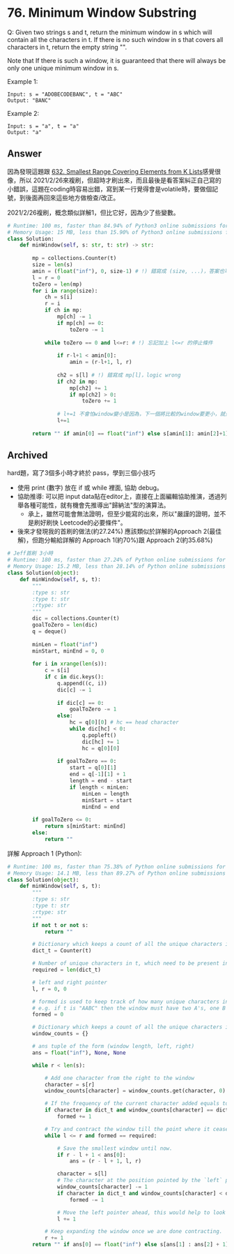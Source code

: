 # 76. Minimum Window Substring
Q: Given two strings s and t, return the minimum window in s which will contain all the characters in t. If there is no such window in s that covers all characters in t, return the empty string "".

Note that If there is such a window, it is guaranteed that there will always be only one unique minimum window in s.

Example 1:
```
Input: s = "ADOBECODEBANC", t = "ABC"
Output: "BANC"
```
Example 2:
```
Input: s = "a", t = "a"
Output: "a"
```

## Answer
因為發現這題跟 [632. Smallest Range Covering Elements from K Lists](https://leetcode.com/problems/smallest-range-covering-elements-from-k-lists/)感覺很像，所以 2021/2/26來複刷，但超時才刷出來，而且最後是看答案糾正自己寫的小錯誤，這題在coding時容易出錯，寫到某一行覺得會是volatile時，要做個記號，到後面再回來這些地方做檢查/改正。

2021/2/26複刷，概念類似詳解1，但比它好，因為少了些變數。
```python
# Runtime: 100 ms, faster than 84.94% of Python3 online submissions for Minimum Window Substring.
# Memory Usage: 15 MB, less than 15.90% of Python3 online submissions for Minimum Window Substring.
class Solution:
    def minWindow(self, s: str, t: str) -> str:
        
        mp = collections.Counter(t)
        size = len(s)
        amin = (float("inf"), 0, size-1) # !) 錯寫成 (size, ...)，答案也可能為空阿！
        l = r = 0
        toZero = len(mp)
        for i in range(size):
            ch = s[i]
            r = i
            if ch in mp:
                mp[ch] -= 1
                if mp[ch] == 0:
                    toZero -= 1
                    
            while toZero == 0 and l<=r: # !) 忘記加上 l<=r 的停止條件 
                
                if r-l+1 < amin[0]:
                    amin = (r-l+1, l, r)
                    
                ch2 = s[l] # !) 錯寫成 mp[l]，logic wrong
                if ch2 in mp:
                    mp[ch2] += 1
                    if mp[ch2] > 0:
                        toZero += 1
                
                # l+=1 不會怕window變小是因為，下一個將比較的window要更小，就只能讓l往右邊移才有可能
                l+=1
                
        return "" if amin[0] == float("inf") else s[amin[1]: amin[2]+1] # !) slicing錯寫成用逗號分隔
```                    

## Archived 

hard題，寫了3個多小時才終於 pass，學到三個小技巧
* 使用 print (數字) 放在 if 或 while 裡面, 協助 debug。
* 協助推導: 可以把 input data貼在editor上，直接在上面編輯協助推演，透過列舉各種可能性，就有機會先推導出"歸納法"型的演算法。
    * 承上，雖然可能會無法證明，但至少能寫的出來，所以"嚴謹的證明，並不是刷好刷快 Leetcode的必要條件"。
* 後來才發現我的首刷的做法(約27.24%) 應該類似於詳解的Approach 2(最佳解)，但跑分輸給詳解的 Approach 1(約70%)跟 Approach 2(約35.68%)
```python
# Jeff首刷 3小時
# Runtime: 180 ms, faster than 27.24% of Python online submissions for Minimum Window Substring.
# Memory Usage: 15.2 MB, less than 28.14% of Python online submissions for Minimum Window Substring.
class Solution(object):
    def minWindow(self, s, t):
        """
        :type s: str
        :type t: str
        :rtype: str
        """
        dic = collections.Counter(t)
        goalToZero = len(dic)
        q = deque()
        
        minLen = float("inf")
        minStart, minEnd = 0, 0
        
        for i in xrange(len(s)):
            c = s[i]
            if c in dic.keys():
                q.append((c, i))
                dic[c] -= 1
                
                if dic[c] == 0:
                    goalToZero -= 1
                else:
                    hc = q[0][0] # hc == head character
                    while dic[hc] < 0:
                        q.popleft()
                        dic[hc] += 1                       
                        hc = q[0][0]
                
                if goalToZero == 0:
                    start = q[0][1]
                    end = q[-1][1] + 1
                    length = end - start
                    if length < minLen:
                        minLen = length
                        minStart = start
                        minEnd = end
                        
        if goalToZero <= 0:
            return s[minStart: minEnd]
        else:
            return ""
```

詳解 Approach 1 (Python):
```python
# Runtime: 100 ms, faster than 75.38% of Python online submissions for Minimum Window Substring.
# Memory Usage: 14.1 MB, less than 89.27% of Python online submissions for Minimum Window Substring.
class Solution(object):
    def minWindow(self, s, t):
        """
        :type s: str
        :type t: str
        :rtype: str
        """
        if not t or not s:
            return ""

        # Dictionary which keeps a count of all the unique characters in t.
        dict_t = Counter(t)

        # Number of unique characters in t, which need to be present in the desired window.
        required = len(dict_t)

        # left and right pointer
        l, r = 0, 0

        # formed is used to keep track of how many unique characters in t are present in the current window in its desired frequency.
        # e.g. if t is "AABC" then the window must have two A's, one B and one C. Thus formed would be = 3 when all these conditions are met.
        formed = 0

        # Dictionary which keeps a count of all the unique characters in the current window.
        window_counts = {}

        # ans tuple of the form (window length, left, right)
        ans = float("inf"), None, None

        while r < len(s):

            # Add one character from the right to the window
            character = s[r]
            window_counts[character] = window_counts.get(character, 0) + 1

            # If the frequency of the current character added equals to the desired count in t then increment the formed count by 1.
            if character in dict_t and window_counts[character] == dict_t[character]:
                formed += 1

            # Try and contract the window till the point where it ceases to be 'desirable'.
            while l <= r and formed == required:

                # Save the smallest window until now.
                if r - l + 1 < ans[0]:
                    ans = (r - l + 1, l, r)

                character = s[l]
                # The character at the position pointed by the `left` pointer is no longer a part of the window.
                window_counts[character] -= 1
                if character in dict_t and window_counts[character] < dict_t[character]:
                    formed -= 1

                # Move the left pointer ahead, this would help to look for a new window.
                l += 1    

            # Keep expanding the window once we are done contracting.
            r += 1    
        return "" if ans[0] == float("inf") else s[ans[1] : ans[2] + 1]
```